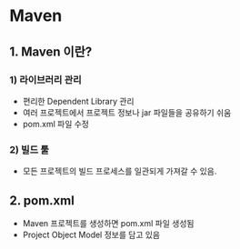 Maven
======

## 1. Maven 이란?

### 1) 라이브러리 관리

* 편리한 Dependent Library 관리
* 여러 프로젝트에서 프로젝트 정보나 jar 파일들을 공유하기 쉬움
* pom.xml 파일 수정

### 2) 빌드 툴

* 모든 프로젝트의 빌드 프로세스를 일관되게 가져갈 수 있음.

## 2. pom.xml

* Maven 프로젝트를 생성하면 pom.xml 파일 생성됨
* Project Object Model 정보를 담고 있음
